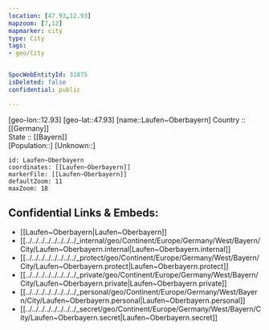 ```yaml
---
location: [47.93,12.93] 
mapzoom: [7,12] 
mapmarker: city 
type: City
tags:
- geo/City


SpocWebEntityId: 31875
isDeleted: false
confidential: public

---
```

[geo-lon::12.93] 
[geo-lat::47.93] 
[name::Laufen~Oberbayern] 
Country :: [[Germany]]  
State :: [[Bayern]]  
[Population::] 
[Unknown::] 


```leaflet
id: Laufen~Oberbayern
coordinates: [[Laufen~Oberbayern]] 
markerFile: [[Laufen~Oberbayern]] 
defaultZoom: 11 
maxZoom: 18
```


## Confidential Links & Embeds: 
- [[Laufen~Oberbayern|Laufen~Oberbayern]]  
- [[../../../../../../../../_internal/geo/Continent/Europe/Germany/West/Bayern/City/Laufen~Oberbayern.internal|Laufen~Oberbayern.internal]] 
- [[../../../../../../../../_protect/geo/Continent/Europe/Germany/West/Bayern/City/Laufen~Oberbayern.protect|Laufen~Oberbayern.protect]] 
- [[../../../../../../../../_private/geo/Continent/Europe/Germany/West/Bayern/City/Laufen~Oberbayern.private|Laufen~Oberbayern.private]] 
- [[../../../../../../../../_personal/geo/Continent/Europe/Germany/West/Bayern/City/Laufen~Oberbayern.personal|Laufen~Oberbayern.personal]] 
- [[../../../../../../../../_secret/geo/Continent/Europe/Germany/West/Bayern/City/Laufen~Oberbayern.secret|Laufen~Oberbayern.secret]] 
